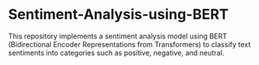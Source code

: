 # Sentiment-Analysis-using-BERT
This repository implements a sentiment analysis model using BERT (Bidirectional Encoder Representations from Transformers) to classify text sentiments into categories such as positive, negative, and neutral.
